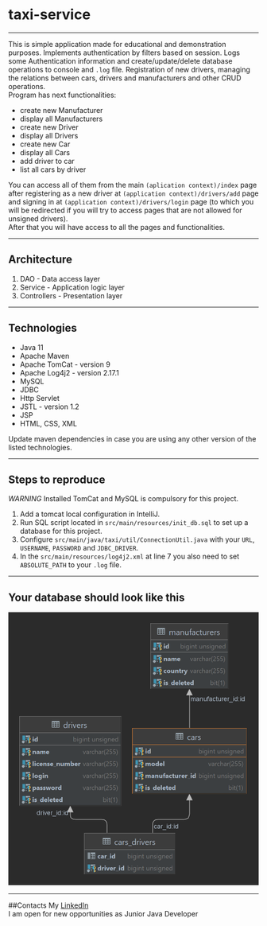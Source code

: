# taxi-service
***
This is simple application made for educational and demonstration purposes. Implements authentication by filters based on session. Logs some Authentication information and create/update/delete database operations to console and ```.log``` file. Registration of new drivers, managing the relations between cars, drivers and manufacturers and other CRUD operations.  
Program has next functionalities:
- create new Manufacturer
- display all Manufacturers
- create new Driver
- display all Drivers
- create new Car
- display all Cars
- add driver to car
- list all cars by driver

You can access all of them from the main ```(aplication context)/index``` page  
after registering as a new driver at ```(application context)/drivers/add``` page  
and signing in at ```(application context)/drivers/login``` page (to which you will be redirected if you will try to access pages that are not allowed for unsigned drivers).  
After that you will have access to all the pages and functionalities.

---
## Architecture
1. DAO - Data access layer
2. Service - Application logic layer
3. Controllers - Presentation layer
---
## Technologies
- Java 11
- Apache Maven
- Apache TomCat - version 9
- Apache Log4j2 - version 2.17.1
- MySQL
- JDBC
- Http Servlet
- JSTL - version 1.2
- JSP
- HTML, CSS, XML
 
Update maven dependencies in case you are using any other version of the listed technologies.

---
## Steps to reproduce
*WARNING* Installed TomCat and MySQL is compulsory for this project.
1. Add a tomcat local configuration in IntelliJ.
2. Run SQL script located in ```src/main/resources/init_db.sql``` to set up a database for this project.
3. Configure ```src/main/java/taxi/util/ConnectionUtil.java``` with your ```URL```, ```USERNAME```, ```PASSWORD``` and ```JDBC_DRIVER```.
4. In the ```src/main/resources/log4j2.xml``` at line 7 you also need to set ```ABSOLUTE_PATH``` to your ```.log``` file.

---
## Your database should look like this

![Alt text](src/main/resources/taxi-database-image.png?raw=true "Database")

---
##Contacts
My [LinkedIn](https://www.linkedin.com/in/vadym-turchenko-6b5884209/)  
I am open for new opportunities as Junior Java Developer